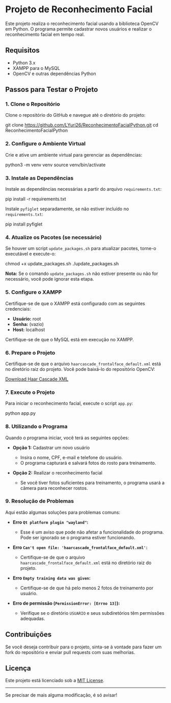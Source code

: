 # Projeto de Reconhecimento Facial

Este projeto realiza o reconhecimento facial usando a biblioteca OpenCV em Python. O programa permite cadastrar novos usuários e realizar o reconhecimento facial em tempo real.

## Requisitos

- Python 3.x
- XAMPP para o MySQL
- OpenCV e outras dependências Python

## Passos para Testar o Projeto

### 1. Clone o Repositório

Clone o repositório do GitHub e navegue até o diretório do projeto:


git clone https://github.com/LYuri26/ReconhecimentoFacialPython.git
cd ReconhecimentoFacialPython


### 2. Configure o Ambiente Virtual

Crie e ative um ambiente virtual para gerenciar as dependências:


python3 -m venv venv
source venv/bin/activate


### 3. Instale as Dependências

Instale as dependências necessárias a partir do arquivo `requirements.txt`:


pip install -r requirements.txt


Instale `pyfiglet` separadamente, se não estiver incluído no `requirements.txt`:


pip install pyfiglet


### 4. Atualize os Pacotes (se necessário)

Se houver um script `update_packages.sh` para atualizar pacotes, torne-o executável e execute-o:


chmod +x update_packages.sh
./update_packages.sh


**Nota:** Se o comando `update_packages.sh` não estiver presente ou não for necessário, você pode ignorar esta etapa.

### 5. Configure o XAMPP

Certifique-se de que o XAMPP está configurado com as seguintes credenciais:

- **Usuário:** root
- **Senha:** (vazio)
- **Host:** localhost

Certifique-se de que o MySQL está em execução no XAMPP.

### 6. Prepare o Projeto

Certifique-se de que o arquivo `haarcascade_frontalface_default.xml` está no diretório raiz do projeto. Você pode baixá-lo do repositório OpenCV:

[Download Haar Cascade XML](https://github.com/opencv/opencv/blob/master/data/haarcascades/haarcascade_frontalface_default.xml)

### 7. Execute o Projeto

Para iniciar o reconhecimento facial, execute o script `app.py`:


python app.py


### 8. Utilizando o Programa

Quando o programa iniciar, você terá as seguintes opções:

- **Opção 1:** Cadastrar um novo usuário
  - Insira o nome, CPF, e-mail e telefone do usuário.
  - O programa capturará e salvará fotos do rosto para treinamento.

- **Opção 2:** Realizar o reconhecimento facial
  - Se você tiver fotos suficientes para treinamento, o programa usará a câmera para reconhecer rostos.

### 9. Resolução de Problemas

Aqui estão algumas soluções para problemas comuns:

- **Erro `Qt platform plugin "wayland"`:**
  - Esse é um aviso que pode não afetar a funcionalidade do programa. Pode ser ignorado se o programa estiver funcionando.

- **Erro `Can't open file: 'haarcascade_frontalface_default.xml'`:**
  - Certifique-se de que o arquivo `haarcascade_frontalface_default.xml` está no diretório raiz do projeto.

- **Erro `Empty training data was given`:**
  - Certifique-se de que há pelo menos 2 fotos de treinamento por usuário.

- **Erro de permissão (`PermissionError: [Errno 13]`):**
  - Verifique se o diretório `USUARIO` e seus subdiretórios têm permissões adequadas.

## Contribuições

Se você deseja contribuir para o projeto, sinta-se à vontade para fazer um fork do repositório e enviar pull requests com suas melhorias.

## Licença

Este projeto está licenciado sob a [MIT License](LICENSE).

---

Se precisar de mais alguma modificação, é só avisar!

